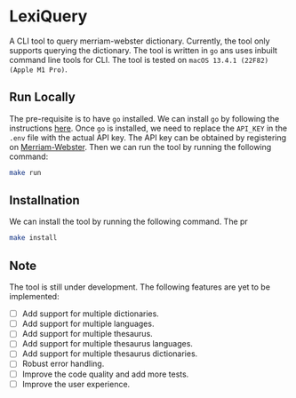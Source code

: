 # LexiQuery
 A CLI tool to query merriam-webster dictionary. Currently, the tool only supports querying the dictionary. The tool is written in `go` ans uses inbuilt command line tools for CLI. The tool is tested on `macOS 13.4.1 (22F82) (Apple M1 Pro)`.

## Run Locally
The pre-requisite is to have `go` installed.
We can install `go` by following the instructions [here](https://golang.org/doc/install).
Once `go` is installed, we need to replace the `API_KEY` in the `.env` file with the actual API key. The API key can be obtained by registering on [Merriam-Webster](https://dictionaryapi.com/).
Then we can run the tool by running the following command:
```bash
make run
```

## Installnation
We can install the tool by running the following command. The pr
```bash
make install
```


## Note
The tool is still under development. The following features are yet to be implemented:
- [ ] Add support for multiple dictionaries.
- [ ] Add support for multiple languages.
- [ ] Add support for multiple thesaurus.
- [ ] Add support for multiple thesaurus languages.
- [ ] Add support for multiple thesaurus dictionaries.
- [ ] Robust error handling.
- [ ] Improve the code quality and add more tests.
- [ ] Improve the user experience.